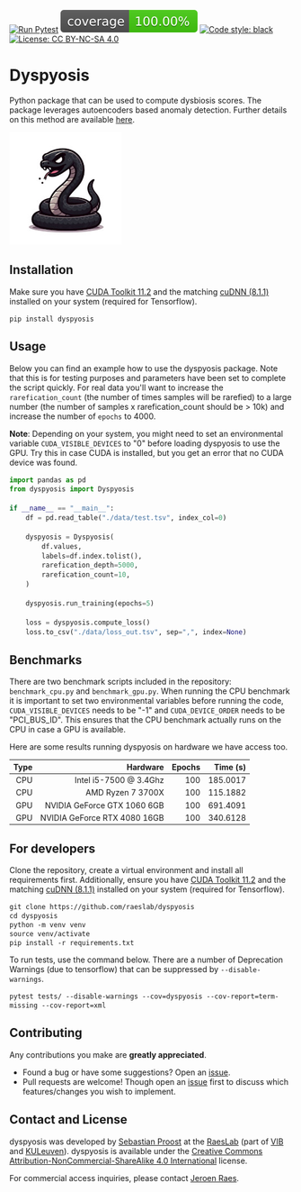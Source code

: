 [![Run Pytest](https://github.com/raeslab/dyspyosis/actions/workflows/autopytest.yml/badge.svg)](https://github.com/raeslab/dyspyosis/actions/workflows/autopytest.yml) [![Coverage](https://raw.githubusercontent.com/raeslab/dyspyosis/main/docs/coverage-badge.svg)](https://raw.githubusercontent.com/raeslab/dyspyosis/main/docs/coverage-badge.svg) [![Code style: black](https://img.shields.io/badge/code%20style-black-000000.svg)](https://github.com/psf/black) [![License: CC BY-NC-SA 4.0](https://img.shields.io/badge/License-CC%20BY--NC--SA%204.0-lightgrey.svg)](https://creativecommons.org/licenses/by-nc-sa/4.0/)

# Dyspyosis

Python package that can be used to compute dysbiosis scores. The package leverages autoencoders based
anomaly detection. Further details on this method are available [here](./docs/method.md).

![A gumpy black snake, minimalist illustration](./docs/img/dyspyosis_logo_small.jpg)

## Installation

Make sure you have [CUDA Toolkit 11.2] and the matching [cuDNN (8.1.1)] installed on your system (required for Tensorflow).

```commandline
pip install dyspyosis
```

## Usage

Below you can find an example how to use the dyspyosis package. Note that this is for testing purposes and parameters 
have been set to complete the script quickly. For real data you'll want to increase the ```rarefication_count``` (the 
number of times samples will be rarefied) to a large number (the number of samples x rarefication_count should be > 10k) 
and increase the number of ```epochs``` to 4000.

**Note**: Depending on your system, you might need to set an environmental variable ```CUDA_VISIBLE_DEVICES``` to "0" before
loading dyspyosis to use the GPU. Try this in case CUDA is installed, but you get an error that no CUDA device was found.

```python
import pandas as pd
from dyspyosis import Dyspyosis

if __name__ == "__main__":
    df = pd.read_table("./data/test.tsv", index_col=0)

    dyspyosis = Dyspyosis(
        df.values,
        labels=df.index.tolist(),
        rarefication_depth=5000,
        rarefication_count=10,
    )

    dyspyosis.run_training(epochs=5)

    loss = dyspyosis.compute_loss()
    loss.to_csv("./data/loss_out.tsv", sep=",", index=None)
```

## Benchmarks

There are two benchmark scripts included in the repository: ```benchmark_cpu.py``` and ```benchmark_gpu.py```. When
running the CPU benchmark it is important to set two environmental variables before running the code, ```CUDA_VISIBLE_DEVICES``` needs to be "-1"
and ```CUDA_DEVICE_ORDER``` needs to be "PCI_BUS_ID". This ensures that the CPU benchmark actually runs on the CPU in case a GPU is available.

Here are some results running dyspyosis on hardware we have access too.

| Type |                     Hardware | Epochs |       Time (s) |
|-----:|-----------------------------:|-------:|---------------:|
|  CPU |       Intel i5-7500 @ 3.4Ghz |    100 |       185.0017 |
|  CPU |            AMD Ryzen 7 3700X |    100 |       115.1882 |
|  GPU |  NVIDIA GeForce GTX 1060 6GB |    100 |       691.4091 |
|  GPU | NVIDIA GeForce RTX 4080 16GB |    100 |       340.6128 |

## For developers

Clone the repository, create a virtual environment and install all requirements first. Additionally, ensure you have
[CUDA Toolkit 11.2] and the matching [cuDNN (8.1.1)] installed on your system (required for Tensorflow).

```commandline
git clone https://github.com/raeslab/dyspyosis
cd dyspyosis
python -m venv venv
source venv/activate
pip install -r requirements.txt
```

To run tests, use the command below. There are a number of Deprecation Warnings (due to tensorflow) that can be
suppressed by ```--disable-warnings```.

```commandline
pytest tests/ --disable-warnings --cov=dyspyosis --cov-report=term-missing --cov-report=xml
```

## Contributing

Any contributions you make are **greatly appreciated**.

  * Found a bug or have some suggestions? Open an [issue](https://github.com/raeslab/dyspyosis/issues).
  * Pull requests are welcome! Though open an [issue](https://github.com/raeslab/dyspyosis/issues) first to discuss which features/changes you wish to implement.

## Contact and License

dyspyosis was developed by [Sebastian Proost](https://sebastian.proost.science/) at the [RaesLab](https://raeslab.sites.vib.be/en) (part of [VIB](https://vib.be/en#/) and [KULeuven](https://www.kuleuven.be/english/kuleuven/index.html)). dyspyosis is available under the [Creative Commons Attribution-NonCommercial-ShareAlike 4.0 International](https://creativecommons.org/licenses/by-nc-sa/4.0/) license.

For commercial access inquiries, please contact [Jeroen Raes](mailto:jeroen.raes@kuleuven.vib.be).

[CUDA Toolkit 11.2]: https://developer.nvidia.com/cuda-11.2.0-download-archive
[cuDNN (8.1.1)]: https://developer.nvidia.com/rdp/cudnn-archive